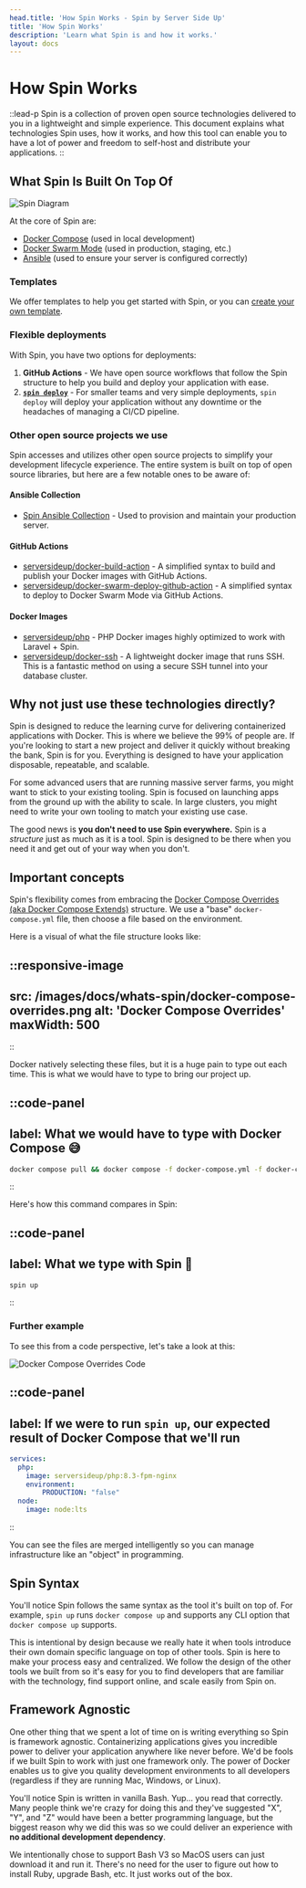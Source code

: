 ```yaml
---
head.title: 'How Spin Works - Spin by Server Side Up'
title: 'How Spin Works'
description: 'Learn what Spin is and how it works.'
layout: docs
---
```


# How Spin Works
::lead-p
Spin is a collection of proven open source technologies delivered to you in a lightweight and simple experience. This document explains what technologies Spin uses, how it works, and how this tool can enable you to have a lot of power and freedom to self-host and distribute your applications.
::

## What Spin Is Built On Top Of
![Spin Diagram](/images/docs/whats-spin/spin-diagram.png)

At the core of Spin are:
- [Docker Compose](https://docs.docker.com/compose/) (used in local development)
- [Docker Swarm Mode](https://docs.docker.com/engine/swarm/) (used in production, staging, etc.)
- [Ansible](https://www.ansible.com/) (used to ensure your server is configured correctly)

### Templates
We offer templates to help you get started with Spin, or you can [create your own template](/docs/project-templates/create-your-own-template).

### Flexible deployments
With Spin, you have two options for deployments:
1. **GitHub Actions** - We have open source workflows that follow the Spin structure to help you build and deploy your application with ease.
2. [**`spin deploy`**](/docs/command-reference/deploy) - For smaller teams and very simple deployments, `spin deploy` will deploy your application without any downtime or the headaches of managing a CI/CD pipeline.

### Other open source projects we use
Spin accesses and utilizes other open source projects to simplify your development lifecycle experience. The entire system is built on top of open source libraries, but here are a few notable ones to be aware of:

#### Ansible Collection
- [Spin Ansible Collection](https://github.com/serversideup/ansible-collection-spin) - Used to provision and maintain your production server.

#### GitHub Actions
- [serversideup/docker-build-action](https://github.com/marketplace/actions/docker-build-action) - A simplified syntax to build and publish your Docker images with GitHub Actions.
- [serversideup/docker-swarm-deploy-github-action](https://github.com/marketplace/actions/docker-swarm-deploy-github-action) - A simplified syntax to deploy to Docker Swarm Mode via GitHub Actions.

#### Docker Images
- [serversideup/php](https://serversideup.net/open-source/docker-php/) - PHP Docker images highly optimized to work with Laravel + Spin.
- [serversideup/docker-ssh](https://github.com/serversideup/docker-ssh) - A lightweight docker image that runs SSH. This is a fantastic method on using a secure SSH tunnel into your database cluster.

## Why not just use these technologies directly?
Spin is designed to reduce the learning curve for delivering containerized applications with Docker. This is where we believe the 99% of people are. If you're looking to start a new project and deliver it quickly without breaking the bank, Spin is for you. Everything is designed to have your application disposable, repeatable, and scalable.

For some advanced users that are running massive server farms, you might want to stick to your existing tooling. Spin is focused on launching apps from the ground up with the ability to scale. In large clusters, you might need to write your own tooling to match your existing use case.

The good news is **you don't need to use Spin everywhere.** Spin is a *structure* just as much as it is a tool. Spin is designed to be there when you need it and get out of your way when you don't.

## Important concepts
Spin's flexibility comes from embracing the [Docker Compose Overrides (aka Docker Compose Extends)](https://docs.docker.com/compose/multiple-compose-files/extends/) structure. We use a "base" `docker-compose.yml` file, then choose a file based on the environment.

Here is a visual of what the file structure looks like:

::responsive-image
---
src: /images/docs/whats-spin/docker-compose-overrides.png
alt: 'Docker Compose Overrides'
maxWidth: 500
---
::

Docker natively selecting these files, but it is a huge pain to type out each time. This is what we would have to type to bring our project up.

::code-panel
---
label: What we would have to type with Docker Compose 😅
---
```bash
docker compose pull && docker compose -f docker-compose.yml -f docker-compose.dev.yml up
```
::

Here's how this command compares in Spin:

::code-panel
---
label: What we type with Spin 🥳
---
```bash
spin up
```
::

### Further example
To see this from a code perspective, let's take a look at this:

![Docker Compose Overrides Code](/images/docs/whats-spin/docker-overrides-code.png)

::code-panel
---
label: If we were to run `spin up`, our expected result of Docker Compose that we'll run
---
```yaml
services:
  php:
    image: serversideup/php:8.3-fpm-nginx
    environment:
        PRODUCTION: "false"
  node:
    image: node:lts
```
::

You can see the files are merged intelligently so you can manage infrastructure like an "object" in programming.

## Spin Syntax
You'll notice Spin follows the same syntax as the tool it's built on top of. For example, `spin up` runs `docker compose up` and supports any CLI option that `docker compose up` supports.

This is intentional by design because we really hate it when tools introduce their own domain specific language on top of other tools. Spin is here to make your process easy and centralized. We follow the design of the other tools we built from so it's easy for you to find developers that are familiar with the technology, find support online, and scale easily from Spin on.

## Framework Agnostic
One other thing that we spent a lot of time on is writing everything so Spin is framework agnostic. Containerizing applications gives you incredible power to deliver your application anywhere like never before. We'd be fools if we built Spin to work with just one framework only. The power of Docker enables us to give you quality development environments to all developers (regardless if they are running Mac, Windows, or Linux).

You'll notice Spin is written in vanilla Bash. Yup... you read that correctly. Many people think we're crazy for doing this and they've suggested "X", "Y", and "Z" would have been a better programming language, but the biggest reason why we did this was so we could deliver an experience with **no additional development dependency**.

We intentionally chose to support Bash V3 so MacOS users can just download it and run it. There's no need for the user to figure out how to install Ruby, upgrade Bash, etc. It just works out of the box.

